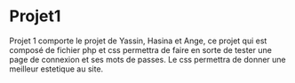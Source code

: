 # Projet1

Projet 1 comporte le projet de Yassin, Hasina et Ange, ce projet qui est composé de fichier php et css permettra de faire en sorte de tester une page de connexion et ses mots de passes.
Le css permettra de donner une meilleur estetique au site.